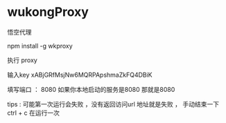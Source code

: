 # wukongProxy
悟空代理

npm install -g wkproxy

执行 proxy

输入key   xABjGRfMsjNw6MQRPApshmaZkFQ4DBiK

填写端口 ： 8080  如果你本地启动的服务是8080   那就是8080

tips :  可能第一次运行会失败 ，没有返回访问url 地址就是失败 ， 手动结束一下 ctrl + c 在运行一次


